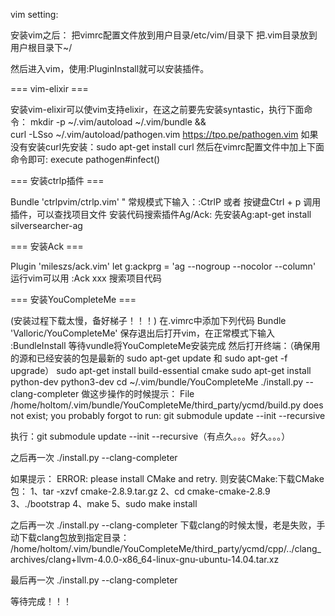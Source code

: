 vim setting:

安装vim之后：
把vimrc配置文件放到用户目录/etc/vim/目录下
把.vim目录放到用户根目录下~/

然后进入vim，使用:PluginInstall就可以安装插件。


=== vim-elixir ===

安装vim-elixir可以使vim支持elixir，在这之前要先安装syntastic，执行下面命令：
mkdir -p ~/.vim/autoload ~/.vim/bundle && \
curl -LSso ~/.vim/autoload/pathogen.vim https://tpo.pe/pathogen.vim
如果没有安装curl先安装：sudo apt-get install curl
然后在vimrc配置文件中加上下面命令即可:
execute pathogen#infect()


=== 安装ctrlp插件 ===

Bundle 'ctrlpvim/ctrlp.vim'
" 常规模式下输入：:CtrlP 或者 按键盘Ctrl + p 调用插件，可以查找项目文件
安装代码搜索插件Ag/Ack:
先安装Ag:apt-get install silversearcher-ag


=== 安装Ack ===

Plugin 'mileszs/ack.vim'
let g:ackprg = 'ag --nogroup --nocolor --column'
运行vim可以用 :Ack xxx 搜索项目代码


=== 安装YouCompleteMe ===

(安装过程下载太慢，备好梯子！！！)
在.vimrc中添加下列代码
Bundle 'Valloric/YouCompleteMe'
保存退出后打开vim，在正常模式下输入
:BundleInstall
等待vundle将YouCompleteMe安装完成
然后打开终端：（确保用的源和已经安装的包是最新的 sudo apt-get update 和 sudo apt-get -f upgrade）
sudo apt-get install build-essential cmake
sudo apt-get install python-dev python3-dev
cd ~/.vim/bundle/YouCompleteMe
./install.py --clang-completer
做这步操作的时候提示：
File /home/holtom/.vim/bundle/YouCompleteMe/third_party/ycmd/build.py does not exist; you probably forgot to run:
    git submodule update --init --recursive

执行：git submodule update --init --recursive（有点久。。。好久。。。）

之后再一次 ./install.py --clang-completer 

如果提示： ERROR: please install CMake and retry.
则安装CMake:下载CMake包：
1、tar -xzvf cmake-2.8.9.tar.gz
2、cd cmake-cmake-2.8.9
3、./bootstrap
4、make
5、sudo make install

之后再一次 ./install.py --clang-completer
下载clang的时候太慢，老是失败，手动下载clang包放到指定目录：
/home/holtom/.vim/bundle/YouCompleteMe/third_party/ycmd/cpp/../clang_archives/clang+llvm-4.0.0-x86_64-linux-gnu-ubuntu-14.04.tar.xz

最后再一次 ./install.py --clang-completer

等待完成！！！
